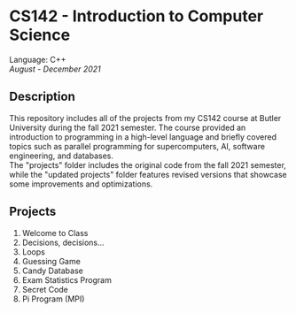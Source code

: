 # CS142 - Introduction to Computer Science
Language: C++\
*August - December 2021*

## Description
This repository includes all of the projects from my CS142 course at Butler University during the fall 2021 semester. The course provided an introduction to programming in a high-level language and briefly covered topics such as parallel programming for supercomputers, AI, software engineering, and databases.\
The "projects" folder includes the original code from the fall 2021 semester, while the "updated projects" folder features revised versions that showcase some improvements and optimizations.

## Projects 
1. Welcome to Class
2. Decisions, decisions...
3. Loops
4. Guessing Game
5. Candy Database
6. Exam Statistics Program
7. Secret Code
8. Pi Program (MPI)
